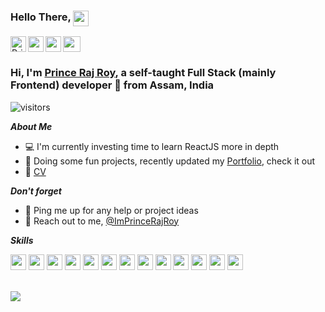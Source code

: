 ### Hello There, <img src="https://media.giphy.com/media/68eJ8puipVLpfJ8eUH/giphy.gif" height="25px" style="vertical-align:top;">

<a href="https://twitter.com/ImPrinceRajRoy">
    <img src="https://i.imgur.com/0iqUp84.png" align="left" width="25px" alt="Prince's Twitter">
</a>
<a href="https://www.linkedin.com/in/prince-raj-roy">
    <img src="https://i.imgur.com/zGnYi9r.png" align="left" width="25px">
</a>
<a href="https://www.instagram.com/princerajroy">
    <img src="https://i.imgur.com/zPFgizZ.png" align="left" width="25px">
</a>
<a href="mailto:princerajroy313@gmail.com">
    <img src="https://i.imgur.com/BZgdDKE.png?1" width="28px" height="25px">
</a>


### Hi, I'm [Prince Raj Roy](https://princerajroy.site/), a self-taught Full Stack (mainly Frontend) developer 🚀 from Assam, India

![visitors](https://visitor-badge.glitch.me/badge?page_id=princerajroy.princerajroy)

***About Me***

- 💻 I'm currently investing time to learn ReactJS more in depth
- 👀 Doing some fun projects, recently updated my [Portfolio](https://princerajroy.site/), check it out
- 📃 [CV](https://drive.google.com/file/d/1xLHIvxIGpB37G-Ks49nTtC5wVOMxJ4AE/view?usp=drive_open)

***Don't forget***
- 💬 Ping me up for any help or project ideas
- 💌 Reach out to me, [@ImPrinceRajRoy](https://twitter.com/ImPrinceRajRoy)

***Skills***

<code><img src="https://i.imgur.com/17zQsgl.png" height="25px"/></code>
<code><img src="https://i.imgur.com/lktcIaH.png" height="25px"/></code>
<code><img src="https://i.imgur.com/RCfOtqH.png" height="25px"/></code>
<code><img src="https://i.imgur.com/iRz1WZb.png?1" height="25px"/></code>
<code><img src="https://i.imgur.com/mHQmLFS.png" height="25px"/></code>
<code><img src="https://i.imgur.com/BhBvkMX.png" height="25px"/></code>
<code><img src="https://i.imgur.com/pl5UlTO.png" height="25px"/></code>
<code><img src="https://i.imgur.com/SxPZBR3.png" height="25px"/></code>
<code><img src="https://i.imgur.com/gufMgXF.png" height="25px"/></code>
<code><img src="https://i.imgur.com/7rckF5y.png" height="25px"/></code>
<code><img src="https://i.imgur.com/fyZ3m4E.png" height="25px"/></code>
<code><img src="https://i.imgur.com/W8uybny.png" height="25px"/></code>
<code><img src="https://i.imgur.com/uO29RS1.jpg" height="25px"/></code>

<br />

<img src="https://github-readme-stats.vercel.app/api?username=princerajroy&show_icons=true&theme=great-gatsby" />
